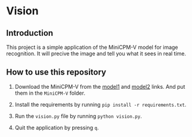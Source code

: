 # Vision

## Introduction

This project is a simple application of the MiniCPM-V model for image recognition. It will precive the image and tell you what it sees in real time.

## How to use this repository

1. Download the MiniCPM-V from the [model1](https://huggingface.co/openbmb/MiniCPM-V/resolve/main/model-00001-of-00002.safetensors?download=true) and [model2](https://huggingface.co/openbmb/MiniCPM-V/resolve/main/model-00002-of-00002.safetensors?download=true) links. And put them in the `MiniCPM-V` folder.

2. Install the requirements by running `pip install -r requirements.txt`.

3. Run the `vision.py` file by running `python vision.py`.

4. Quit the application by pressing `q`.

